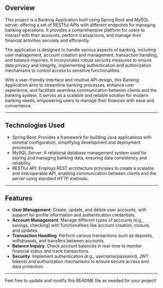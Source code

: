 
## Overview
This project is a Banking Application built using Spring Boot and MySQL server, offering a set of RESTful APIs with different endpoints for managing banking operations. It provides a comprehensive platform for users to interact with their accounts, perform transactions, and manage their financial activities securely and efficiently.

The application is designed to handle various aspects of banking, including user management, account creation and management, transaction handling, and balance inquiries. It incorporates robust security measures to ensure data privacy and integrity, implementing authentication and authorization mechanisms to control access to sensitive functionalities.

With a user-friendly interface and intuitive API design, this Banking Application aims to streamline banking processes, enhance user experience, and facilitate seamless communication between clients and the banking system. It serves as a scalable and reliable solution for modern banking needs, empowering users to manage their finances with ease and convenience.

---

## Technologies Used
- Spring Boot: Provides a framework for building Java applications with minimal configuration, simplifying development and deployment processes.
- MySQL Server: A relational database management system used for storing and managing banking data, ensuring data consistency and reliability.
- RESTful API: Employs REST architecture principles to create a scalable and interoperable API, enabling communication between clients and the server using standard HTTP methods.

---

## Features
- **User Management**: Create, update, and delete user accounts, with support for profile information and authentication credentials.
- **Account Management**: Manage different types of accounts (e.g., savings, checking) with functionalities like account creation, closure, and updates.
- **Transaction Handling**: Perform various transactions such as deposits, withdrawals, and transfers between accounts.
- **Balance Inquiry**: Check account balances in real-time to monitor financial status and track transactions.
- **Security**: Implement authentication (e.g., username/password, JWT tokens) and authorization mechanisms to ensure secure access and data protection.

---

Feel free to update and modify this README file as needed for your project!
